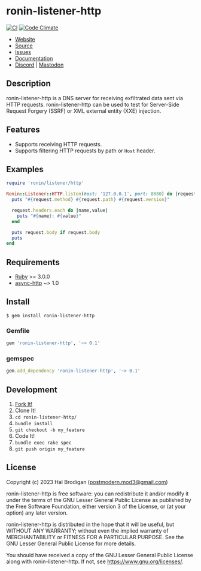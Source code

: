 # ronin-listener-http

[![CI](https://github.com/ronin-rb/ronin-listener-http/actions/workflows/ruby.yml/badge.svg)](https://github.com/ronin-rb/ronin-listener-http/actions/workflows/ruby.yml)
[![Code Climate](https://codeclimate.com/github/ronin-rb/ronin-listener-http.svg)](https://codeclimate.com/github/ronin-rb/ronin-listener-http)

* [Website](https://ronin-rb.dev/)
* [Source](https://github.com/ronin-rb/ronin-listener-http)
* [Issues](https://github.com/ronin-rb/ronin-listener-http/issues)
* [Documentation](https://ronin-rb.dev/docs/ronin-listener-http)
* [Discord](https://discord.gg/6WAb3PsVX9) |
  [Mastodon](https://infosec.exchange/@ronin_rb)

## Description

ronin-listener-http is a DNS server for receiving exfiltrated data sent via HTTP
requests. ronin-listener-http can be used to test for Server-Side Request
Forgery (SSRF) or XML external entity (XXE) injection.

## Features

* Supports receiving HTTP requests.
* Supports filtering HTTP requests by path or `Host` header.

## Examples

```ruby
require 'ronin/listener/http'

Ronin::Listener::HTTP.listen(host: '127.0.0.1', port: 8080) do |request|
  puts "#{request.method} #{request.path} #{request.version}"

  request.headers.each do |name,value|
    puts "#{name}: #{value}"
  end

  puts request.body if request.body
  puts
end
```

## Requirements

* [Ruby] >= 3.0.0
* [async-http] ~> 1.0

## Install

```shell
$ gem install ronin-listener-http
```

### Gemfile

```ruby
gem 'ronin-listener-http', '~> 0.1'
```

### gemspec

```ruby
gem.add_dependency 'ronin-listener-http', '~> 0.1'
```

## Development

1. [Fork It!](https://github.com/ronin-rb/ronin-listener-http/fork)
2. Clone It!
3. `cd ronin-listener-http/`
4. `bundle install`
5. `git checkout -b my_feature`
6. Code It!
7. `bundle exec rake spec`
8. `git push origin my_feature`

## License

Copyright (c) 2023 Hal Brodigan (postmodern.mod3@gmail.com)

ronin-listener-http is free software: you can redistribute it and/or modify
it under the terms of the GNU Lesser General Public License as published
by the Free Software Foundation, either version 3 of the License, or
(at your option) any later version.

ronin-listener-http is distributed in the hope that it will be useful,
but WITHOUT ANY WARRANTY; without even the implied warranty of
MERCHANTABILITY or FITNESS FOR A PARTICULAR PURPOSE.  See the
GNU Lesser General Public License for more details.

You should have received a copy of the GNU Lesser General Public License
along with ronin-listener-http.  If not, see <https://www.gnu.org/licenses/>.

[Ruby]: https://www.ruby-lang.org
[async-http]: https://github.com/socketry/async-http#readme
